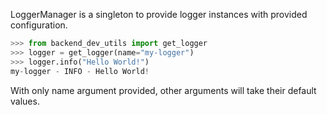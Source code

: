 LoggerManager is a singleton to provide logger instances with provided configuration.

<!-- termynal: {"prompt_literal_start": ["$", ">>>"], title: python} -->

```python
>>> from backend_dev_utils import get_logger
>>> logger = get_logger(name="my-logger")
>>> logger.info("Hello World!")
my-logger - INFO - Hello World!
```

With only name argument provided, other arguments will take their default values.